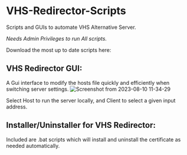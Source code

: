 # VHS-Redirector-Scripts
Scripts and GUIs to automate VHS Alternative Server. 

*_Needs Admin Privileges to run All scripts._*

Download the most up to date scripts here: ![]()



**VHS Redirector GUI:**
------------------------------
A Gui interface to modify the hosts file quickly and efficiently when switching server settings. 
![Screenshot from 2023-08-10 11-34-29](https://github.com/SkelXton/VHS-Redirector-Scripts/assets/57548041/2faf28e5-f705-4486-8e18-09c8994862b4)

Select Host to run the server locally, and Client to select a given input address. 

**Installer/Uninstaller for VHS Redirector:**
-------------------------------
Included are .bat scripts which will install and uninstall the certificate as needed automatically. 
